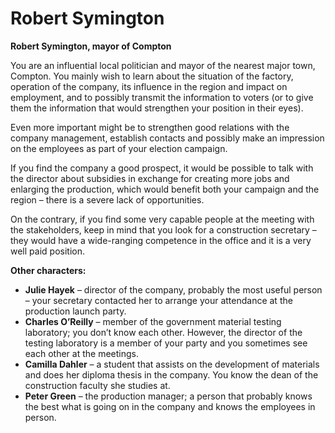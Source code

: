# Robert Symington

__Robert Symington, mayor of Compton__

You are an influential local politician and mayor of the nearest major town, Compton. You mainly wish to learn about the situation of the factory, operation of the company, its influence in the region and impact on employment, and to possibly transmit the information to voters (or to give them the information that would strengthen your position in their eyes).

Even more important might be to strengthen good relations with the company management, establish contacts and possibly make an impression on the employees as part of your election campaign.

If you find the company a good prospect, it would be possible to talk with the director about subsidies in exchange for creating more jobs and enlarging the production, which would benefit both your campaign and the region – there is a severe lack of opportunities.

On the contrary, if you find some very capable people at the meeting with the stakeholders, keep in mind that you look for a construction secretary – they would have a wide-ranging competence in the office and it is a very well paid position.

<!-- novy sloupec -->

__Other characters:__

- __Julie Hayek__ – director of the company, probably the most useful person – your secretary contacted her to arrange your attendance at the production launch party.
- __Charles O’Reilly__ – member of the government material testing laboratory; you don’t know each other. However, the director of the testing laboratory is a member of your party and you sometimes see each other at the meetings.
- __Camilla Dahler__ – a student that assists on the development of materials and does her diploma thesis in the company. You know the dean of the construction faculty she studies at.
- __Peter Green__ – the production manager; a person that probably knows the best what is going on in the company and knows the employees in person.
